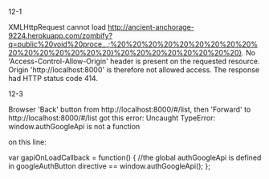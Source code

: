 
12-1

XMLHttpRequest cannot load http://ancient-anchorage-9224.herokuapp.com/zombify?q=public%20void%20proce…;%20%20%20%20%20%20%20%20%20%20%20%20%20%20%20%20}%20%20%20%20%20%20%20%20}. No 'Access-Control-Allow-Origin' header is present on the requested resource. Origin 'http://localhost:8000' is therefore not allowed access. The response had HTTP status code 414.


12-3

Browser 'Back' button from http://localhost:8000/#/list, then 'Forward' to http://localhost:8000/#/list
got this error:
  Uncaught TypeError: window.authGoogleApi is not a function

on this line:

var gapiOnLoadCallback = function() {
  //the global authGoogleApi is defined in googleAuthButton directive
==  window.authGoogleApi();
};
